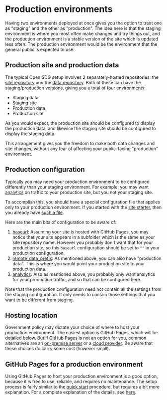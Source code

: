 <h1>Production environments</h1>

Having two environments deployed at once gives you the option to treat one as "staging" and the other as "production". The idea here is that the staging environment is where you most often make changes and try things out, and the production environment is a stable version of the site which is updated less often. The production environment would be the environment that the general public is expected to use.

## Production site and production data

The typical Open SDG setup involves 2 separately-hosted repositories: the [site repository](../glossary.md#site-repository) and the [data repository](../glossary.md#data-repository). Both of these can have the staging/production versions, giving you a total of four environments:

* Staging data
* Staging site
* Production data
* Production site

As you would expect, the production site should be configured to display the production data, and likewise the staging site should be configured to display the staging data.

This arrangement gives you the freedom to make both data changes and site changes, without any fear of affecting your public-facing "production" environment.

## Production configuration

Typically you may need your production environment to be configured differently than your staging environment. For example, you may want [analytics](../analytics.md) on traffic to your production site, but you not your staging site.

To accomplish this, you should have a special configuration file that applies only to your production environment. If you started with the [site starter](https://github.com/open-sdg/open-sdg-site-starter), then you already have [such a file](https://github.com/open-sdg/open-sdg-site-starter/blob/develop/_config_prod.yml).

Here are the main bits of configuration to be aware of:

1. [baseurl](https://github.com/open-sdg/open-sdg-site-starter/blob/develop/_config_prod.yml#L14): Assuming your site is hosted with GitHub Pages, you may notice that your site appears in a subfolder which is the same as your site repository name. However you probably don't want that for your production site, so this `baseurl` configuration should be set to `""` in your production configuration.
2. [remote_data_prefix](https://github.com/open-sdg/open-sdg-site-starter/blob/develop/_config_prod.yml#L17): As mentioned above, you can also have "production data". This is where you would point your production site to your production data.
3. [analytics](https://github.com/open-sdg/open-sdg-site-starter/blob/develop/_config_prod.yml#L19): Also as mentioned above, you probably only want analytics for your production traffic, and so that can be configured here.

Note that the production configuration need not contain all the settings from the staging configuration. It only needs to contain those settings that you want to be different from staging.

## Hosting location

Government policy may dictate your choice of where to host your production environment. The easiest option is GitHub Pages, which will be detailed below. But if GitHub Pages is not an option for you, common alternatives are an [on-premise server](./linux-server.md) or a [cloud provider](./aws-s3.md). Be aware that these choices do carry some cost (however small).

## GitHub Pages for a production environment

Using GitHub Pages to host your production environment is a good option, because it is free to use, reliable, and requires no maintenance. The setup process is fairly similar to the [quick start](../quick-start.md) procedure, but requires a bit more explanation. For a complete explanation of the details, see [here](./github-pages-production.md).
